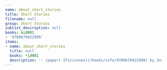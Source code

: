 ```yaml
---
name: about_short_stories
title: Short Stories
filename: null
group: Short Stories
sublist_description: null
books: &id001
- '9780679422990'
items:
- name: about_short_stories
  title: null
  books: *id001
  description: '- (paper) [Ficciones](/books/info/9780679422990) by Jorge Luis Borges'
---
```


